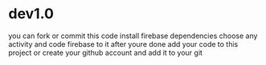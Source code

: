 # dev1.0
you can fork or commit this code
install firebase dependencies
choose any activity and code firebase to it
after youre done add your code to this project or create your github account and add it to your git
